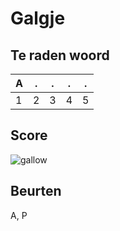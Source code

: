 # Galgje

## Te raden woord

|A|.|.|.|.|
|-|-|-|-|-|
|1|2|3|4|5|

## Score
![gallow](./images/1.png)

## Beurten
A, P